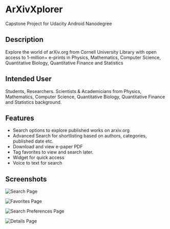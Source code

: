 # ArXivXplorer
Capstone Project for Udacity Android Nanodegree


## Description

Explore the world of arXiv.org from Cornell University Library with open access to 1-million+
e-prints in Physics, Mathematics, Computer Science, Quantitative Biology, Quantitative Finance
and Statistics

## Intended User

Students, Researchers. Scientists & Academicians from Physics, Mathematics, Computer
Science, Quantitative Biology, Quantitative Finance and Statistics background.


## Features

* Search options to explore published works on arxiv.org
* Advanced Search for shortlisting based on authors, categories, published date etc.
* Download and view e-paper PDF
* Tag favorites to view and search later.
* Widget for quick access
* Voice to text for search


## Screenshots

![Search Page](./screenshots/searchPage.png)

![Favorites Page](./screenshots/favsPage.png)

![Search Preferences Page](./screenshots/prefsPage.png)

![Details Page](./screenshots/detailPage.png)